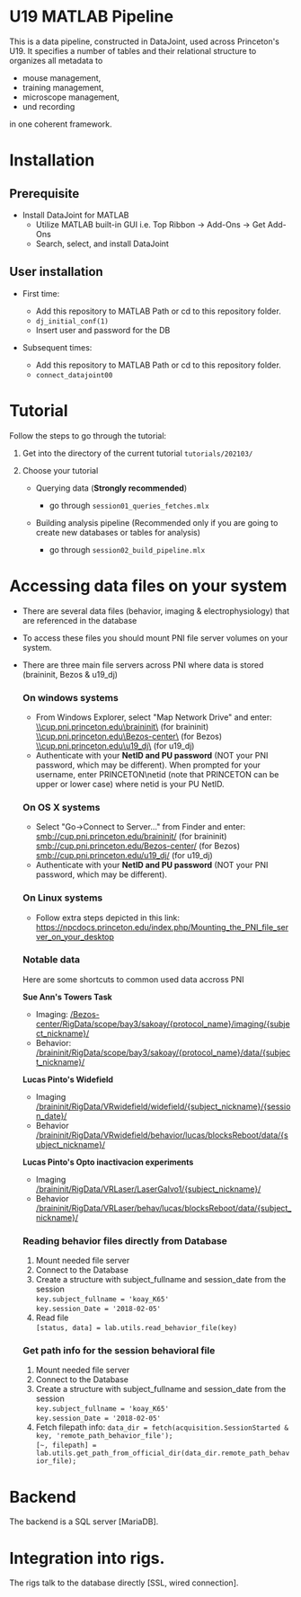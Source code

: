 # U19 MATLAB Pipeline
This is a data pipeline, constructed in DataJoint, used across Princeton's U19.
It specifies a number of tables and their relational structure to organizes all metadata to
* mouse management,
* training management,
* microscope management,
* und recording

in one coherent framework.

# Installation

## Prerequisite
+ Install DataJoint for MATLAB 
	+ Utilize MATLAB built-in GUI i.e. Top Ribbon -> Add-Ons -> Get Add-Ons
	+ Search, select, and install DataJoint      

## User installation 
+ First time:
	+ Add this repository to MATLAB Path or cd to this repository folder.
	+ ```dj_initial_conf(1)```
	+ Insert user and password for the DB

+ Subsequent times:
	+ Add this repository to MATLAB Path or cd to this repository folder.
	+ ```connect_datajoint00```

# Tutorial
Follow the steps to go through the tutorial:
1. Get into the directory of the current tutorial `tutorials/202103/`

2. Choose your tutorial
   * Querying data (**Strongly recommended**) 
     * go through `session01_queries_fetches.mlx`

    * Building analysis pipeline (Recommended only if you are going to create new databases or tables for analysis) 
      * go through `session02_build_pipeline.mlx`

# Accessing data files on your system
+ There are several data files (behavior, imaging & electrophysiology) that are referenced in the database
+ To access these files you should mount PNI file server volumes on your system.
+ There are three main file servers across PNI where data is stored (braininit, Bezos & u19_dj)

	### On windows systems
	- From Windows Explorer, select "Map Network Drive" and enter: <br>
	[\\\cup.pni.princeton.edu\braininit\\]() (for braininit) <br>
	[\\\cup.pni.princeton.edu\Bezos-center\\]()     (for Bezos) <br>
	[\\\cup.pni.princeton.edu\u19_dj\\]()   (for u19_dj) <br>
	- Authenticate with your **NetID and PU password** (NOT your PNI password, which may be different). When prompted for your username, enter PRINCETON\netid (note that PRINCETON can be upper or lower case) where netid is your PU NetID.

	### On OS X systems
	- Select "Go->Connect to Server..." from Finder and enter: <br>
	[smb://cup.pni.princeton.edu/braininit/]()    (for braininit) <br>
	[smb://cup.pni.princeton.edu/Bezos-center/]()    (for Bezos) <br>
	[smb://cup.pni.princeton.edu/u19_dj/]()   (for u19_dj) <br>
	- Authenticate with your **NetID and PU password** (NOT your PNI password, which may be different).

	### On Linux systems
	- Follow extra steps depicted in this link: https://npcdocs.princeton.edu/index.php/Mounting_the_PNI_file_server_on_your_desktop

	### Notable data 
	Here are some shortcuts to common used data accross PNI

	**Sue Ann's Towers Task**
	- Imaging: [/Bezos-center/RigData/scope/bay3/sakoay/{protocol_name}/imaging/{subject_nickname}/]() 
	- Behavior: [/braininit/RigData/scope/bay3/sakoay/{protocol_name}/data/{subject_nickname}/]()

	**Lucas Pinto's Widefield**
	- Imaging [/braininit/RigData/VRwidefield/widefield/{subject_nickname}/{session_date}/]()
	- Behavior [/braininit/RigData/VRwidefield/behavior/lucas/blocksReboot/data/{subject_nickname}/]()

	**Lucas Pinto's Opto inactivacion experiments**
	- Imaging [/braininit/RigData/VRLaser/LaserGalvo1/{subject_nickname}/]()
	- Behavior [/braininit/RigData/VRLaser/behav/lucas/blocksReboot/data/{subject_nickname}/]()

	### Reading behavior files directly from Database
	1. Mount needed file server
	2. Connect to the Database
	3. Create a structure with subject_fullname and session_date from the session <br>
	```key.subject_fullname = 'koay_K65'``` <br>
	```key.session_Date = '2018-02-05'``` <br>
	4. Read file <br>
	```[status, data] = lab.utils.read_behavior_file(key)```

	### Get path info for the session behavioral file
	1. Mount needed file server
	2. Connect to the Database
	3. Create a structure with subject_fullname and session_date from the session <br>
	```key.subject_fullname = 'koay_K65'``` <br>
	```key.session_Date = '2018-02-05'``` <br>
	4. Fetch filepath info:
	```data_dir = fetch(acquisition.SessionStarted & key, 'remote_path_behavior_file');``` <br>
	```[~, filepath] = lab.utils.get_path_from_official_dir(data_dir.remote_path_behavior_file);```

# Backend
The backend is a SQL server [MariaDB].

# Integration into rigs.
The rigs talk to the database directly [SSL, wired connection].

